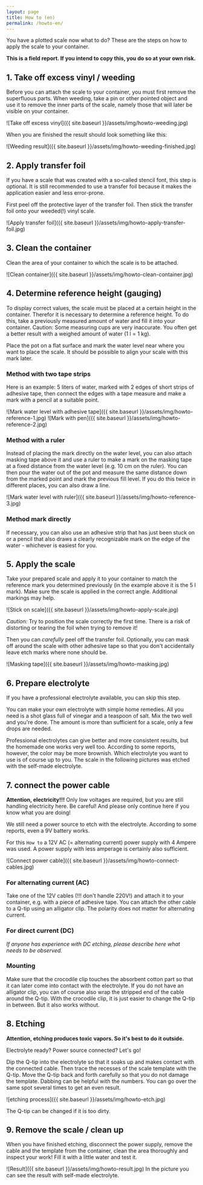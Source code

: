 ```yaml
---
layout: page
title: How to (en)
permalink: /howto-en/
---
```


You have a plotted scale now what to do? These are the steps on how to apply the scale to your container.

**This is a field report. If you intend to copy this, you do so at your own risk.**

## 1. Take off excess vinyl / weeding
Before you can attach the scale to your container, you must first remove the superfluous parts. When weeding, take a pin or other pointed object and use it to remove the inner parts of the scale, namely those that will later be visible on your container.

![Take off excess vinyl]({{ site.baseurl }}/assets/img/howto-weeding.jpg)

When you are finished the result should look something like this:

![Weeding result]({{ site.baseurl }}/assets/img/howto-weeding-finished.jpg)

## 2. Apply transfer foil
If you have a scale that was created with a so-called stencil font, this step is optional. It is still recommended to use a transfer foil because it makes the application easier and less error-prone.

First peel off the protective layer of the transfer foil. Then stick the transfer foil onto your weeded(!) vinyl scale.

![Apply transfer foil]({{ site.baseurl }}/assets/img/howto-apply-transfer-foil.jpg)

## 3. Clean the container
Clean the area of your container to which the scale is to be attached.

![Clean container]({{ site.baseurl }}/assets/img/howto-clean-container.jpg)

## 4. Determine reference height (gauging)
To display correct values, the scale must be placed at a certain height in the container. Therefor it is necessary to determine a reference height. To do this, take a previously measured amount of water and fill it into your container. Caution: Some measuring cups are very inaccurate. You often get a better result with a weighed amount of water (1 l = 1 kg).

Place the pot on a flat surface and mark the water level near where you want to place the scale. It should be possible to align your scale with this mark later.

### Method with two tape strips
Here is an example: 
5 liters of water, marked with 2 edges of short strips of adhesive tape, then connect the edges with a tape measure and make a mark with a pencil at a suitable point.

![Mark water level with adhesive tape]({{ site.baseurl }}/assets/img/howto-reference-1.jpg)
![Mark with pen]({{ site.baseurl }}/assets/img/howto-reference-2.jpg)

### Method with a ruler
Instead of placing the mark directly on the water level, you can also attach masking tape above it and use a ruler to make a mark on the masking tape at a fixed distance from the water level (e.g. 10 cm on the ruler). You can then pour the water out of the pot and measure the same distance down from the marked point and mark the previous fill level. If you do this twice in different places, you can also draw a line.

![Mark water level with ruler]({{ site.baseurl }}/assets/img/howto-reference-3.jpg)

### Method mark directly
If necessary, you can also use an adhesive strip that has just been stuck on or a pencil that also draws a clearly recognizable mark on the edge of the water - whichever is easiest for you.

## 5. Apply the scale
Take your prepared scale and apply it to your container to match the reference mark you determined previously (in the example above it is the 5 l mark). Make sure the scale is applied in the correct angle. Additional markings may help.

![Stick on scale]({{ site.baseurl }}/assets/img/howto-apply-scale.jpg)

*Caution:* Try to position the scale correctly the first time. There is a risk of distorting or tearing the foil when trying to remove it!

Then you can *carefully* peel off the transfer foil. Optionally, you can mask off around the scale with other adhesive tape so that you don't accidentally leave etch marks where none should be.

![Masking tape]({{ site.baseurl }}/assets/img/howto-masking.jpg)

## 6. Prepare electrolyte
If you have a professional electrolyte available, you can skip this step.

You can make your own electrolyte with simple home remedies. All you need is a shot glass full of vinegar and a teaspoon of salt. Mix the two well and you're done. The amount is more than sufficient for a scale, only a few drops are needed.

Professional electrolytes can give better and more consistent results, but the homemade one works very well too. According to some reports, however, the color may be more brownish. Which electrolyte you want to use is of course up to you. The scale in the following pictures was etched with the self-made electrolyte.

## 7. connect the power cable
**Attention, electricity!!!** Only low voltages are required, but you are still handling electricity here. Be careful! And please only continue here if you know what you are doing!

We still need a power source to etch with the electrolyte. According to some reports, even a 9V battery works.

For this `How to` a 12V AC (= alternating current) power supply with 4 Ampere was used. A power supply with less amperage is certainly also sufficient.

![Connect power cable]({{ site.baseurl }}/assets/img/howto-connect-cables.jpg)

### For alternating current (AC)
Take one of the 12V cables (!!! don't handle 220V!) and attach it to your container, e.g. with a piece of adhesive tape. You can attach the other cable to a Q-tip using an alligator clip. The polarity does not matter for alternating current.

### For direct current (DC)
*If anyone has experience with DC etching, please describe here what needs to be observed.*

### Mounting
Make sure that the crocodile clip touches the absorbent cotton part so that it can later come into contact with the electrolyte. If you do not have an alligator clip, you can of course also wrap the stripped end of the cable around the Q-tip. With the crocodile clip, it is just easier to change the Q-tip in between. But it also works without.

## 8. Etching
**Attention, etching produces toxic vapors. So it's best to do it outside.**

Electrolyte ready? Power source connected? Let's go!

Dip the Q-tip into the electrolyte so that it soaks up and makes contact with the connected cable. Then trace the recesses of the scale template with the Q-tip. Move the Q-tip back and forth carefully so that you do not damage the template. Dabbing can be helpful with the numbers. You can go over the same spot several times to get an even result.

![etching process]({{ site.baseurl }}/assets/img/howto-etch.jpg)

The Q-tip can be changed if it is too dirty.

## 9. Remove the scale / clean up
When you have finished etching, disconnect the power supply, remove the cable and the template from the container, clean the area thoroughly and inspect your work! Fill it with a little water and test it.

![Result]({{ site.baseurl }}/assets/img/howto-result.jpg)
In the picture you can see the result with self-made electrolyte.